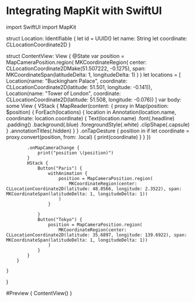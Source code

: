#  Integrating MapKit with SwiftUI

import SwiftUI
import MapKit

struct Location: Identifiable {
    let id = UUID()
    let name: String
    let coordinate: CLLocationCoordinate2D
}

struct ContentView: View {
    @State var position = MapCameraPosition.region(
        MKCoordinateRegion(
            center: CLLocationCoordinate2DMake(51.507222, -0.1275),
            span: MKCoordinateSpan(latitudeDelta: 1, longitudeDelta: 1)
        )
    )
    let locations = [
        Location(name: "Buckingham Palace", coordinate: CLLocationCoordinate2D(latitude: 51.501, longitude: -0.141)),
        Location(name: "Tower of London", coordinate: CLLocationCoordinate2D(latitude: 51.508, longitude: -0.076))
    ]
    var body: some View {
        VStack {
            MapReader(content: { proxy in
                Map(position: $position) {
                    ForEach(locations) { location in
                        Annotation(location.name, coordinate: location.coordinate) {
                            Text(location.name)
                                .font(.headline)
                                .padding()
                                .background(.blue)
                                .foregroundStyle(.white)
                                .clipShape(.capsule)
                        }
                        .annotationTitles(.hidden)
                    }
                }
                .onTapGesture { position in
                    if let coordinate = proxy.convert(position, from: .local) {
                        print(coordinate)
                    }
                }
            })
            
            .onMapCameraChange {
                print("position \(position)")
            }
            HStack {
                Button("Paris") {
                    withAnimation {
                        position = MapCameraPosition.region(
                            MKCoordinateRegion(center: CLLocationCoordinate2D(latitude: 48.8566, longitude: 2.3522), span: MKCoordinateSpan(latitudeDelta: 1, longitudeDelta: 1))
                        )
                    }
                    
                }
                Button("Tokyo") {
                    position = MapCameraPosition.region(
                        MKCoordinateRegion(center: CLLocationCoordinate2D(latitude: 35.6897, longitude: 139.6922), span: MKCoordinateSpan(latitudeDelta: 1, longitudeDelta: 1))
                    )
                }
            }
        }
        
    }
}

#Preview {
    ContentView()
}
